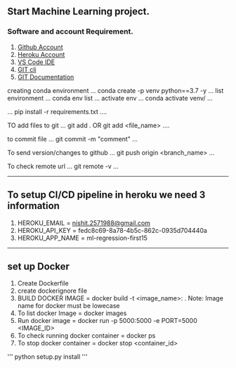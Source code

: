 ## Start Machine Learning project.

### Software and account Requirement.

1. [Github Account](https://github.com)
2. [Heroku Account](https://dashboard.heroku.com/login)
3. [VS Code IDE](https://code.visualstudio.com/download)
4. [GIT cli](https://git-scm.com/downloads)
5. [GIT Documentation](https://git-scm.com/docs/gittutorial)


creating conda environment
...
conda create -p venv python==3.7 -y
...
list environment
...
conda env list
...
activate env
...
conda activate venv/
...

...
pip install -r requirements.txt
....


TO add files to git
...
git add .  OR git add <file_name>
....

to commit file
...
git commit -m "comment"
...

To send version/changes to github
...
git push origin <branch_name>
...

To check remote url
...
git remote -v
...

-------------------------------------------------------
To setup CI/CD pipeline in heroku we need 3 information
-------------------------------------------------------

1. HEROKU_EMAIL = nishit.2571988@gmail.com
2. HEROKU_API_KEY = fedc8c69-8a78-4b5c-862c-0935d704440a
3. HEROKU_APP_NAME = ml-regression-first15

-------------
set up Docker
-------------
1. Create Dockerfile
2. create dockerignore file
3. BUILD DOCKER IMAGE = docker build -t <image_name>:<tagname> .
    Note: Image name for docker must be lowecase
4. To list docker Image = docker images
5. Run docker image = docker run -p 5000:5000 -e PORT=5000 <IMAGE_ID>
6. To check running docker container = docker ps
7. To stop docker container = docker stop <container_id>




'''
python setup.py install
'''
